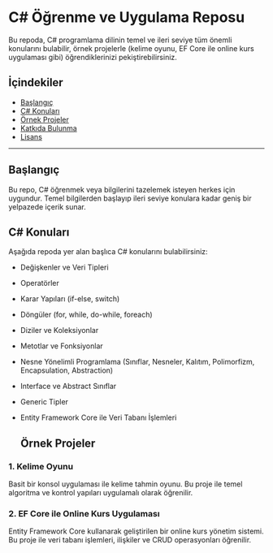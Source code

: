 # C# Öğrenme ve Uygulama Reposu

Bu repoda, C# programlama dilinin temel ve ileri seviye tüm önemli konularını bulabilir, örnek projelerle (kelime oyunu, EF Core ile online kurs uygulaması gibi) öğrendiklerinizi pekiştirebilirsiniz.

## İçindekiler

- [Başlangıç](#başlangıç)
- [C# Konuları](#c-konuları)
- [Örnek Projeler](#örnek-projeler)
- [Katkıda Bulunma](#katkıda-bulunma)
- [Lisans](#lisans)

---

## Başlangıç

Bu repo, C# öğrenmek veya bilgilerini tazelemek isteyen herkes için uygundur. Temel bilgilerden başlayıp ileri seviye konulara kadar geniş bir yelpazede içerik sunar.
## C# Konuları

Aşağıda repoda yer alan başlıca C# konularını bulabilirsiniz:

- Değişkenler ve Veri Tipleri
- Operatörler
- Karar Yapıları (if-else, switch)
- Döngüler (for, while, do-while, foreach)
- Diziler ve Koleksiyonlar
- Metotlar ve Fonksiyonlar
- Nesne Yönelimli Programlama (Sınıflar, Nesneler, Kalıtım, Polimorfizm, Encapsulation, Abstraction)
- Interface ve Abstract Sınıflar
- Generic Tipler
- Entity Framework Core ile Veri Tabanı İşlemleri

  ## Örnek Projeler

### 1. Kelime Oyunu

Basit bir konsol uygulaması ile kelime tahmin oyunu. Bu proje ile temel algoritma ve kontrol yapıları uygulamalı olarak öğrenilir.

### 2. EF Core ile Online Kurs Uygulaması

Entity Framework Core kullanarak geliştirilen bir online kurs yönetim sistemi. Bu proje ile veri tabanı işlemleri, ilişkiler ve CRUD operasyonları öğrenilir.
